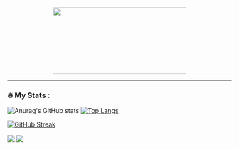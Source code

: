 
<div align="center">
  <img src="https://media.giphy.com/media/Ah3zHH7hvsSB2/giphy.gif" width="300" height="150"/>
</div>

---

### :fire: My Stats :
![Anurag's GitHub stats](https://github-readme-stats.vercel.app/api?username=ShumAhd&theme=gruvbox&show_icons=true)
[![Top Langs](https://github-readme-stats.vercel.app/api/top-langs/?username=ShumAhd&theme=gruvbox&show_icons=true)](https://github.com/anuraghazra/github-readme-stats)


[![GitHub Streak](http://github-readme-streak-stats.herokuapp.com?user=ShumAhd&theme=dark&hide_border=true&locale=ru&date_format=j%20M%5B%20Y%5D)](https://git.io/streak-stats)

<a href="https://github.com/ShumAhd/github-readme-stats">
  <img align="center" src="https://github-readme-stats.vercel.app/api/pin/?username=ShumAhd&repo=github-readme-stats" />
</a>
<a href="https://github.com/ShumAhd/convoychat">
  <img align="center" src="https://github-readme-stats.vercel.app/api/pin/?username=ShumAhd&repo=convoychat" />
</a>
